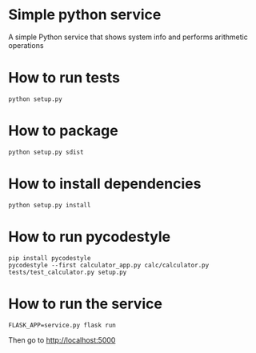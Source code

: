 # Simple python service
A simple Python service that shows system info and performs arithmetic operations

# How to run tests
```
python setup.py
```

# How to package
```
python setup.py sdist
```

# How to install dependencies
```
python setup.py install
```
# How to run pycodestyle
```
pip install pycodestyle
pycodestyle --first calculator_app.py calc/calculator.py tests/test_calculator.py setup.py
```
# How to run the service
```
FLASK_APP=service.py flask run
```
Then go to [http://localhost:5000](http://localhost:5000)
